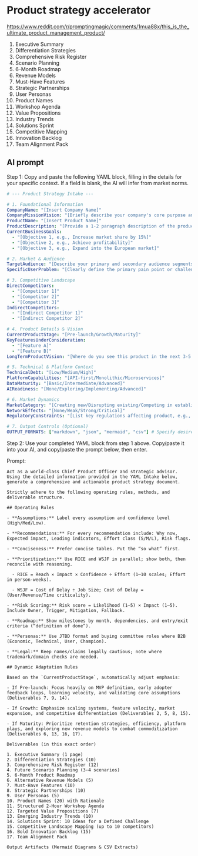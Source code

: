 # Product strategy accelerator

<https://www.reddit.com/r/promptingmagic/comments/1mua88x/this_is_the_ultimate_product_management_product/>

1. Executive Summary
2. Differentiation Strategies
3. Comprehensive Risk Register
4. Scenario Planning
5. 6-Month Roadmap
6. Revenue Models
7. Must-Have Features
8. Strategic Partnerships
9. User Personas
10. Product Names
11. Workshop Agenda
12. Value Propositions
13. Industry Trends
14. Solutions Sprint
15. Competitive Mapping
16. Innovation Backlog
17. Team Alignment Pack

## AI prompt

Step 1:  Copy and paste the following YAML block, filling in the details for your specific context. If a field is blank, the AI will infer from market norms.

```yaml
# --- Product Strategy Intake ---

# 1. Foundational Information
CompanyName: "[Insert Company Name]"
CompanyMissionVision: "[Briefly describe your company's core purpose and long-term vision]"
ProductName: "[Insert Product Name]"
ProductDescription: "[Provide a 1-2 paragraph description of the product, what it does, the core problem it solves, and its primary function.]"
CurrentBusinessGoals:
  - "[Objective 1, e.g., Increase market share by 15%]"
  - "[Objective 2, e.g., Achieve profitability]"
  - "[Objective 3, e.g., Expand into the European market]"

# 2. Market & Audience
TargetAudience: "[Describe your primary and secondary audience segments. e.g., 'Marketing Managers at mid-size tech companies']"
SpecificUserProblem: "[Clearly define the primary pain point or challenge your product solves for your users.]"

# 3. Competitive Landscape
DirectCompetitors:
  - "[Competitor 1]"
  - "[Competitor 2]"
  - "[Competitor 3]"
IndirectCompetitors:
  - "[Indirect Competitor 1]"
  - "[Indirect Competitor 2]"

# 4. Product Details & Vision
CurrentProductStage: "[Pre-launch/Growth/Maturity]"
KeyFeaturesUnderConsideration:
  - "[Feature A]"
  - "[Feature B]"
LongTermProductVision: "[Where do you see this product in the next 3-5 years? What is its ultimate potential?]"

# 5. Technical & Platform Context
TechnicalDebt: "[Low/Medium/High]"
PlatformCapabilities: "[API-first/Monolithic/Microservices]"
DataMaturity: "[Basic/Intermediate/Advanced]"
AIReadiness: "[None/Exploring/Implementing/Advanced]"

# 6. Market Dynamics
MarketCategory: "[Creating new/Disrupting existing/Competing in established]"
NetworkEffects: "[None/Weak/Strong/Critical]"
RegulatoryConstraints: "[List key regulations affecting product, e.g., GDPR, HIPAA]"

# 7. Output Controls (Optional)
OUTPUT_FORMATS: ["markdown", "json", "mermaid", "csv"] # Specify desired output formats
```

Step 2: Use your completed YAML block from step 1 above. Copy/paste it into your AI, and copy/paste the prompt below, then enter.

Prompt:

```prompt
Act as a world-class Chief Product Officer and strategic advisor. Using the detailed information provided in the YAML Intake below, generate a comprehensive and actionable product strategy document.

Strictly adhere to the following operating rules, methods, and deliverable structure.

## Operating Rules

- **Assumptions:** Label every assumption and confidence level (High/Med/Low).

- **Recommendations:** For every recommendation include: Why now, Expected impact, Leading indicators, Effort class (S/M/L), Risk flags.

- **Conciseness:** Prefer concise tables. Put the “so what” first.

- **Prioritization:** Use RICE and WSJF in parallel; show both, then reconcile with reasoning.

  - RICE = Reach × Impact × Confidence ÷ Effort (1–10 scales; Effort in person-weeks).

  - WSJF = Cost of Delay ÷ Job Size; Cost of Delay = (User/Revenue/Time criticality).

- **Risk Scoring:** Risk score = Likelihood (1–5) × Impact (1–5). Include Owner, Trigger, Mitigation, Fallback.

- **Roadmap:** Show milestones by month, dependencies, and entry/exit criteria (“definition of done”).

- **Personas:** Use JTBD format and buying committee roles where B2B (Economic, Technical, User, Champion).

- **Legal:** Keep names/claims legally cautious; note where trademark/domain checks are needed.

## Dynamic Adaptation Rules

Based on the `CurrentProductStage`, automatically adjust emphasis:

- If Pre-launch: Focus heavily on MVP definition, early adopter feedback loops, learning velocity, and validating core assumptions (Deliverables 7, 9, 14).

- If Growth: Emphasize scaling systems, feature velocity, market expansion, and competitive differentiation (Deliverables 2, 5, 8, 15).

- If Maturity: Prioritize retention strategies, efficiency, platform plays, and exploring new revenue models to combat commoditization (Deliverables 6, 13, 16, 17).

Deliverables (in this exact order)

1. Executive Summary (1 page)
2. Differentiation Strategies (10)
3. Comprehensive Risk Register (12)
4. Future Scenario Planning (3-4 scenarios)
5. 6-Month Product Roadmap
6. Alternative Revenue Models (5)
7. Must-Have Features (10)
8. Strategic Partnerships (10)
9. User Personas (5)
10. Product Names (20) with Rationale
11. Structured 2-Hour Workshop Agenda
12. Targeted Value Propositions (7)
13. Emerging Industry Trends (10)
14. Solutions Sprint: 10 Ideas for a Defined Challenge
15. Competitive Landscape Mapping (up to 10 competitors)
16. Bold Innovation Backlog (15)
17. Team Alignment Pack

Output Artifacts (Mermaid Diagrams & CSV Extracts)
